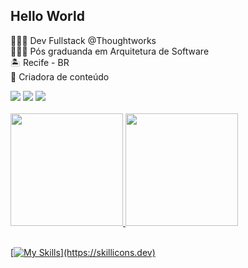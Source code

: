 
## Hello World

👩🏻‍💻 Dev Fullstack @Thoughtworks <br>
👩🏻‍🎓 Pós graduanda em Arquitetura de Software <br>
🏝️ Recife - BR <br>
📲 Criadora de conteúdo  <br>
 
<div> 
 <a href="https://instagram.com/codepwr" target="_blank"><img src="https://img.shields.io/badge/-Instagram-%23E4405F?style=for-the-badge&logo=instagram&logoColor=white" target="_blank"></a>
  <a href = "mailto:rebeccamanzi@gmail.com"><img src="https://img.shields.io/badge/-Gmail-%23333?style=for-the-badge&logo=gmail&logoColor=white" target="_blank"></a>
  <a href="https://www.linkedin.com/in/rebeccamanzi/" target="_blank"><img src="https://img.shields.io/badge/-LinkedIn-%230077B5?style=for-the-badge&logo=linkedin&logoColor=white" target="_blank"></a> 
</div>
<br>
 <div>
  <a href="https://github.com/rebeccamanzi">
  <img height="180em" src="https://github-readme-stats.vercel.app/api?username=rebeccamanzi&show_icons=true&theme=dracula&include_all_commits=true&count_private=true"/>
  <img height="180em" src="https://github-readme-stats.vercel.app/api/top-langs/?username=rebeccamanzi&layout=compact&langs_count=16&theme=dracula"/>
<div>

<br>
 
[![My Skills](https://skillicons.dev/icons?i=js,html,css,angular,azure,cs,dotnet,git,github,)](https://skillicons.dev)


